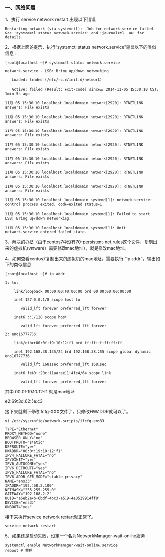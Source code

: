 ### 一、网络问题

1、执行 service network restart 出现以下错误

```
Restarting network (via systemctl):  Job for network.service failed. See 'systemctl status network.service' and 'journalctl -xn' for details.
```

2、根据上面的提示，执行“systemctl status network.service”输出以下的类似信息：

```
[root@localhost ~]# systemctl status network.service

network.service - LSB: Bring up/down networking

   Loaded: loaded (/etc/rc.d/init.d/network)

   Active: failed (Result: exit-code) since三 2014-11-05 15:30:10 CST; 1min 5s ago

11月 05 15:30:10 localhost.localdomain network[2920]: RTNETLINK answers: File exists

11月 05 15:30:10 localhost.localdomain network[2920]: RTNETLINK answers: File exists

11月 05 15:30:10 localhost.localdomain network[2920]: RTNETLINK answers: File exists

11月 05 15:30:10 localhost.localdomain network[2920]: RTNETLINK answers: File exists

11月 05 15:30:10 localhost.localdomain network[2920]: RTNETLINK answers: File exists

11月 05 15:30:10 localhost.localdomain network[2920]: RTNETLINK answers: File exists

11月 05 15:30:10 localhost.localdomain network[2920]: RTNETLINK answers: File exists

11月 05 15:30:10 localhost.localdomain systemd[1]: network.service: control process exited, code=exited status=1

11月 05 15:30:10 localhost.localdomain systemd[1]: Failed to start LSB: Bring up/down networking.

11月 05 15:30:10 localhost.localdomain systemd[1]: Unit network.service entered failed state.
```

3、解决的办法（由于centos7中没有70-persistent-net.rules这个文件，复制出来的虚拟机(vmware）需要修改mac地址），就是修改mac地址。

4、如何查看centos7复制出来的虚拟机的mac地址，需要执行 “ip addr”，输出如下的类似信息：

```
[root@localhost ~]# ip addr

1: lo:

    link/loopback 00:00:00:00:00:00 brd 00:00:00:00:00:00

    inet 127.0.0.1/8 scope host lo

       valid_lft forever preferred_lft forever

    inet6 ::1/128 scope host

       valid_lft forever preferred_lft forever

2: eno16777736:

    link/ether00:0f:19:10:12:f1 brd ff:ff:ff:ff:ff:ff

    inet 192.168.38.135/24 brd 192.168.38.255 scope global dynamic eno16777736

       valid_lft 1681sec preferred_lft 1681sec

    inet6 fe80::20c:11aa:ae11:4fe4/64 scope link

       valid_lft forever preferred_lft forever
```

其中 00:0f:19:10:12:f1 就是mac地址

e2:69:3d:62:5e:c3

接下来就剩下修改ifcfg-XXX文件了，只修改HWADDR就可以了。

```
vi /etc/sysconfig/network-scripts/ifcfg-ens33
```

```
TYPE="Ethernet"
PROXY_METHOD="none"
BROWSER_ONLY="no"
BOOTPROTO="static"
DEFROUTE="yes"
HWADDR="00:0f:19:10:12:f1"
IPV4_FAILURE_FATAL="no"
IPV6INIT="yes"
IPV6_AUTOCONF="yes"
IPV6_DEFROUTE="yes"
IPV6_FAILURE_FATAL="no"
IPV6_ADDR_GEN_MODE="stable-privacy"
NAME="ens33"
IPADDR="192.168.2.100"
NETMASK="255.255.255.0"
GATEWAY="192.168.2.2"
UUID="a6eb2e4b-6bdf-4bc3-a519-4e8529914ff8"
DEVICE="ens33"
ONBOOT="yes"
```

接下来执行service network restart就正常了。

```
service network restart
```

5、如果还是启动失败，设定一个名为NetworkManager-wait-online服务

```
systemctl enable NetworkManager-wait-online.service
reboot # 重启
```









